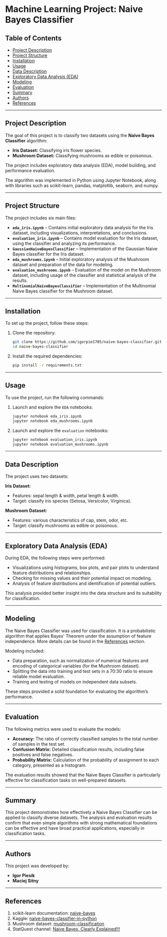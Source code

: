 # Machine Learning Project: Naive Bayes Classifier

## Table of Contents

* [Project Description](#project-description)
* [Project Structure](#project-structure)
* [Installation](#installation)
* [Usage](#usage)
* [Data Description](#data-description)
* [Exploratory Data Analysis (EDA)](#exploratory-data-analysis-eda)
* [Modeling](#modeling)
* [Evaluation](#evaluation)
* [Summary](#summary)
* [Authors](#authors)
* [References](#references)

---

## Project Description

The goal of this project is to classify two datasets using the **Naive Bayes Classifier** algorithm:

* **Iris Dataset:** Classifying iris flower species.
* **Mushroom Dataset:** Classifying mushrooms as edible or poisonous.

The project includes exploratory data analysis (EDA), model building, and performance evaluation.

The algorithm was implemented in Python using Jupyter Notebook, along with libraries such as scikit-learn, pandas, matplotlib, seaborn, and numpy.

---

## Project Structure

The project includes six main files:

* **`eda_iris.ipynb`** – Contains initial exploratory data analysis for the Iris dataset, including visualizations, interpretations, and conclusions.
* **`evaluation_iris.ipynb`** – Contains model evaluation for the Iris dataset, using the classifier and analyzing its performance.
* **`GaussianNaiveBayesClassifier`** – Implementation of the Gaussian Naive Bayes classifier for the Iris dataset.
* **`eda_mushrooms.ipynb`** – Initial exploratory analysis of the Mushroom dataset and preparation of the data for modeling.
* **`evaluation_mushrooms.ipynb`** – Evaluation of the model on the Mushroom dataset, including usage of the classifier and statistical analysis of the results.
* **`MultinomialNaiveBayesClassifier`** – Implementation of the Multinomial Naive Bayes classifier for the Mushroom dataset.

---

## Installation

To set up the project, follow these steps:

1. Clone the repository:

   ```bash
   git clone https://github.com/igorpie1705/naive-bayes-classifier.git
   cd naive-bayes-classifier
   ```
2. Install the required dependencies:

   ```bash
   pip install -r requirements.txt
   ```

---

## Usage

To use the project, run the following commands:

1. Launch and explore the `EDA` notebooks:

   ```bash
   jupyter notebook eda_iris.ipynb
   jupyter notebook eda_mushrooms.ipynb
   ```
2. Launch and explore the `evaluation` notebooks:

   ```bash
   jupyter notebook evaluation_iris.ipynb
   jupyter notebook evaluation_mushrooms.ipynb
   ```

---

## Data Description

The project uses two datasets:

**Iris Dataset:**

* Features: sepal length & width, petal length & width.
* Target: classify iris species (Setosa, Versicolor, Virginica).

**Mushroom Dataset:**

* Features: various characteristics of cap, stem, odor, etc.
* Target: classify mushrooms as edible or poisonous.

---

## Exploratory Data Analysis (EDA)

During EDA, the following steps were performed:

* Visualizations using histograms, box plots, and pair plots to understand feature distributions and relationships.
* Checking for missing values and their potential impact on modeling.
* Analysis of feature distributions and identification of potential outliers.

This analysis provided better insight into the data structure and its suitability for classification.

---

## Modeling

The Naive Bayes Classifier was used for classification. It is a probabilistic algorithm that applies Bayes' Theorem under the assumption of feature independence. More details can be found in the [References](#references) section.

Modeling included:

* Data preparation, such as normalization of numerical features and encoding of categorical variables (for the Mushroom dataset).
* Splitting the data into training and test sets in a 70:30 ratio to ensure reliable model evaluation.
* Training and testing of models on independent data subsets.

These steps provided a solid foundation for evaluating the algorithm’s performance.

---

## Evaluation

The following metrics were used to evaluate the models:

* **Accuracy:** The ratio of correctly classified samples to the total number of samples in the test set.
* **Confusion Matrix:** Detailed classification results, including false positives and false negatives.
* **Probability Matrix:** Calculation of the probability of assignment to each category, presented as a histogram.

The evaluation results showed that the Naive Bayes Classifier is particularly effective for classification tasks on well-prepared datasets.

---

## Summary

This project demonstrates how effectively a Naive Bayes Classifier can be applied to classify diverse datasets. The analysis and evaluation results confirm that even simple algorithms with strong mathematical foundations can be effective and have broad practical applications, especially in classification tasks.

---

## Authors

This project was developed by:

* **Igor Piesik**
* **Maciej Sitny**

---

## References

1. scikit-learn documentation: [naive-bayes](https://scikit-learn.org/1.5/modules/naive_bayes.html)
2. Kaggle: [naive-bayes-classifier-in-python](https://www.kaggle.com/code/prashant111/naive-bayes-classifier-in-python)
3. Mushroom dataset: [mushroom-classification](https://www.kaggle.com/datasets/uciml/mushroom-classification)
4. StatQuest channel: [Naive Bayes, Clearly Explained!!!](https://www.youtube.com/watch?v=O2L2Uv9pdDA&ab_channel=StatQuestwithJoshStarmer)
